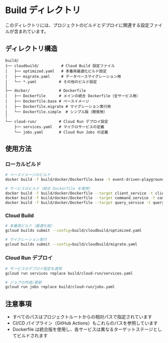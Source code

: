 # Build ディレクトリ

このディレクトリには、プロジェクトのビルドとデプロイに関連する設定ファイルが含まれています。

## ディレクトリ構造

```
build/
├── cloudbuild/          # Cloud Build 設定ファイル
│   ├── optimized.yaml   # 本番用最適化ビルド設定
│   ├── migrate.yaml     # データベースマイグレーション用
│   └── *.yaml          # その他のビルド設定
│
├── docker/             # Dockerfile
│   ├── Dockerfile      # メインの統合 Dockerfile（全サービス用）
│   ├── Dockerfile.base # ベースイメージ
│   ├── Dockerfile.migrate # マイグレーション実行用
│   └── Dockerfile.simple  # シンプル版（開発用）
│
└── cloud-run/          # Cloud Run デプロイ設定
    ├── services.yaml   # マイクロサービスの定義
    └── jobs.yaml       # Cloud Run Jobs の定義
```

## 使用方法

### ローカルビルド

```bash
# ベースイメージのビルド
docker build -f build/docker/Dockerfile.base -t event-driven-playground-base .

# サービスのビルド（統合 Dockerfile を使用）
docker build -f build/docker/Dockerfile --target client_service -t client-service .
docker build -f build/docker/Dockerfile --target command_service -t command-service .
docker build -f build/docker/Dockerfile --target query_service -t query-service .
```

### Cloud Build

```bash
# 本番用ビルド（最適化版）
gcloud builds submit --config=build/cloudbuild/optimized.yaml

# マイグレーション実行
gcloud builds submit --config=build/cloudbuild/migrate.yaml
```

### Cloud Run デプロイ

```bash
# サービスのデプロイ設定を適用
gcloud run services replace build/cloud-run/services.yaml

# ジョブの作成/更新
gcloud run jobs replace build/cloud-run/jobs.yaml
```

## 注意事項

- すべてのパスはプロジェクトルートからの相対パスで指定されています
- CI/CD パイプライン（GitHub Actions）もこれらのパスを参照しています
- Dockerfile は統合版を使用し、各サービスは異なるターゲットステージとしてビルドされます